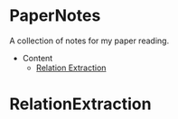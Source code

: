 # PaperNotes

A collection of notes for my paper reading.

* Content
  * [Relation Extraction](#RelationExtraction)



# RelationExtraction


